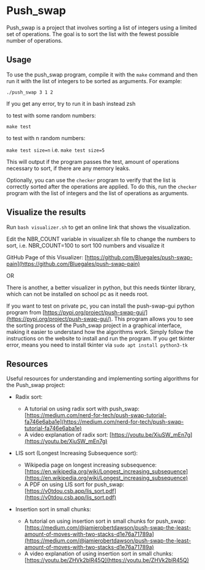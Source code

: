 
# Push_swap

Push_swap is a project that involves sorting a list of integers using a limited set of operations. The goal is to sort the list with the fewest possible number of operations.

## Usage

To use the push_swap program, compile it with the `make` command and then run it with the list of integers to be sorted as arguments. For example:

`./push_swap 3 1 2` 

If you get any error, try to run it in bash instead zsh

to test with some random numbers:

`make test` 

to test with n random numbers:

`make test size=n`  i.e. `make test size=5` 

This will output if the program passes the test, amount of operations necessary to sort, if there are any memory leaks.

Optionally, you can use the `checker` program to verify that the list is correctly sorted after the operations are applied. To do this, run the `checker` program with the list of integers and the list of operations as arguments. 

## Visualize the results

Run `bash visualizer.sh` to get an online link that shows the visualization.

Edit the NBR_COUNT variable in visualizer.sh file to change the numbers to sort, i.e. NBR_COUNT=100 to sort 100 numbers and visualize it

GitHub Page of this Visualizer: [https://github.com/Bluegales/push-swap-pain](https://github.com/Bluegales/push-swap-pain)

OR

There is another, a better visualizer in python, but this needs tkinter library, which can not be installed on school pc as it needs root.

If you want to test on private pc, you can install the push-swap-gui python program from [https://pypi.org/project/push-swap-gui/](https://pypi.org/project/push-swap-gui/). This program allows you to see the sorting process of the Push_swap project in a graphical interface, making it easier to understand how the algorithms work. Simply follow the instructions on the website to install and run the program. If you get tkinter error, means you need to install tkinter via `sudo apt install python3-tk`

## Resources

Useful resources for understanding and implementing sorting algorithms for the Push_swap project:

-   Radix sort:
    
    -   A tutorial on using radix sort with push_swap: [https://medium.com/nerd-for-tech/push-swap-tutorial-fa746e6aba1e](https://medium.com/nerd-for-tech/push-swap-tutorial-fa746e6aba1e)
    -   A video explanation of radix sort: [https://youtu.be/XiuSW_mEn7g](https://youtu.be/XiuSW_mEn7g)
-   LIS sort (Longest Increasing Subsequence sort):
    
    -   Wikipedia page on longest increasing subsequence: [https://en.wikipedia.org/wiki/Longest_increasing_subsequence](https://en.wikipedia.org/wiki/Longest_increasing_subsequence)
    -   A PDF on using LIS sort for push_swap: [https://v0tdou.csb.app/lis_sort.pdf](https://v0tdou.csb.app/lis_sort.pdf)
-   Insertion sort in small chunks:
    
    -   A tutorial on using insertion sort in small chunks for push_swap: [https://medium.com/@jamierobertdawson/push-swap-the-least-amount-of-moves-with-two-stacks-d1e76a71789a](https://medium.com/@jamierobertdawson/push-swap-the-least-amount-of-moves-with-two-stacks-d1e76a71789a)
    -   A video explanation of using insertion sort in small chunks: [https://youtu.be/ZHVk2blR45Q](https://youtu.be/ZHVk2blR45Q)
